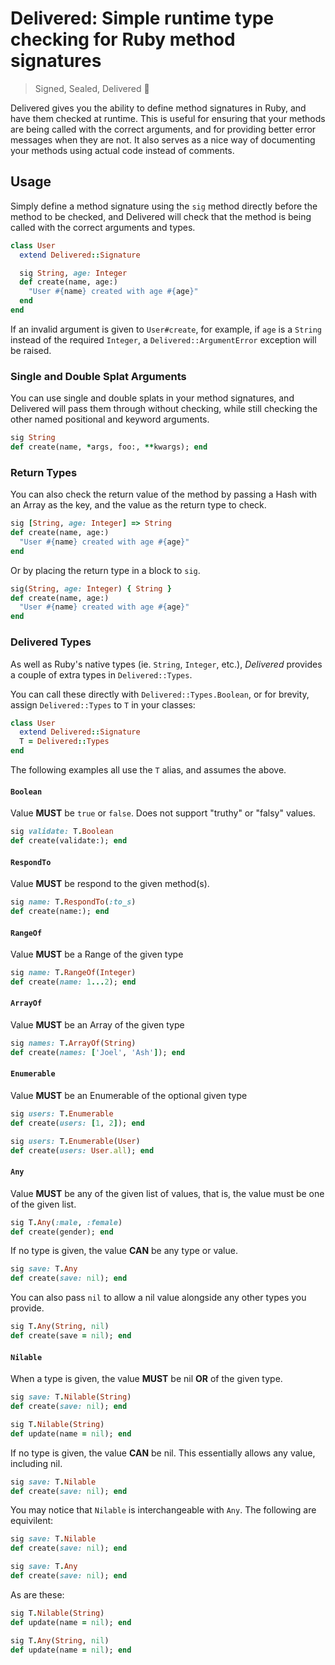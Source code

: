 # Delivered: Simple runtime type checking for Ruby method signatures

> Signed, Sealed, Delivered 🎹

Delivered gives you the ability to define method signatures in Ruby, and have them checked at
runtime. This is useful for ensuring that your methods are being called with the correct arguments,
and for providing better error messages when they are not. It also serves as a nice way of
documenting your methods using actual code instead of comments.

## Usage

Simply define a method signature using the `sig` method directly before the method to be checked,
and Delivered will check that the method is being called with the correct arguments and types.

```ruby
class User
  extend Delivered::Signature

  sig String, age: Integer
  def create(name, age:)
    "User #{name} created with age #{age}"
  end
end
```

If an invalid argument is given to `User#create`, for example, if `age` is a `String` instead of
the required `Integer`, a `Delivered::ArgumentError` exception will be raised.

### Single and Double Splat Arguments

You can use single and double splats in your method signatures, and Delivered will pass them through
without checking, while still checking the other named positional and keyword arguments.

```ruby
sig String
def create(name, *args, foo:, **kwargs); end
```

### Return Types

You can also check the return value of the method by passing a Hash with an Array as the key, and
the value as the return type to check.

```ruby
sig [String, age: Integer] => String
def create(name, age:)
  "User #{name} created with age #{age}"
end
```

Or by placing the return type in a block to `sig`.

```ruby
sig(String, age: Integer) { String }
def create(name, age:)
  "User #{name} created with age #{age}"
end
```

### Delivered Types

As well as Ruby's native types (ie. `String`, `Integer`, etc.), _Delivered_ provides a couple of
extra types in `Delivered::Types`.

You can call these directly with `Delivered::Types.Boolean`, or for brevity, assign
`Delivered::Types` to `T` in your classes:

```ruby
class User
  extend Delivered::Signature
  T = Delivered::Types
end
```

The following examples all use the `T` alias, and assumes the above.

#### `Boolean`

Value **MUST** be `true` or `false`. Does not support "truthy" or "falsy" values.

```ruby
sig validate: T.Boolean
def create(validate:); end
```

#### `RespondTo`

Value **MUST** be respond to the given method(s).

```ruby
sig name: T.RespondTo(:to_s)
def create(name:); end
```

#### `RangeOf`

Value **MUST** be a Range of the given type

```ruby
sig name: T.RangeOf(Integer)
def create(name: 1...2); end
```

#### `ArrayOf`

Value **MUST** be an Array of the given type

```ruby
sig names: T.ArrayOf(String)
def create(names: ['Joel', 'Ash']); end
```

#### `Enumerable`

Value **MUST** be an Enumerable of the optional given type

```ruby
sig users: T.Enumerable
def create(users: [1, 2]); end
```

```ruby
sig users: T.Enumerable(User)
def create(users: User.all); end
```

#### `Any`

Value **MUST** be any of the given list of values, that is, the value must be one of the given list.

```ruby
sig T.Any(:male, :female)
def create(gender); end
```

If no type is given, the value **CAN** be any type or value.

```ruby
sig save: T.Any
def create(save: nil); end
```

You can also pass `nil` to allow a nil value alongside any other types you provide.

```ruby
sig T.Any(String, nil)
def create(save = nil); end
```

#### `Nilable`

When a type is given, the value **MUST** be nil **OR** of the given type.

```ruby
sig save: T.Nilable(String)
def create(save: nil); end

sig T.Nilable(String)
def update(name = nil); end
```

If no type is given, the value **CAN** be nil. This essentially allows any value, including nil.

```ruby
sig save: T.Nilable
def create(save: nil); end
```

You may notice that `Nilable` is interchangeable with `Any`. The following are equivilent:

```ruby
sig save: T.Nilable
def create(save: nil); end
```

```ruby
sig save: T.Any
def create(save: nil); end
```

As are these:

```ruby
sig T.Nilable(String)
def update(name = nil); end
```

```ruby
sig T.Any(String, nil)
def update(name = nil); end
```
